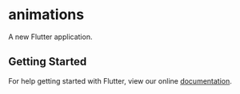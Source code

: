 # animations

A new Flutter application.

## Getting Started

For help getting started with Flutter, view our online
[documentation](https://flutter.io/).
